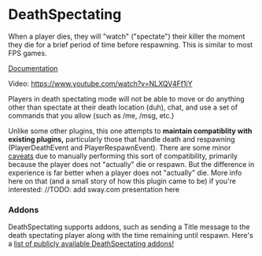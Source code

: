 # DeathSpectating
When a player dies, they will "watch" ("spectate") their killer the moment they die for a brief period of time before respawning. This is similar to most FPS games.

[Documentation](https://github.com/MLG-Fortress/DeathSpectating/wiki)

Video: https://www.youtube.com/watch?v=NLXQV4Ff1jY

Players in death spectating mode will not be able to move or do anything other than spectate at their death location (duh), chat, and use a set of commands that you allow (such as /me, /msg, etc.)

Unlike some other plugins, this one attempts to **maintain compatiblity with existing plugins,** particularly those that handle death and respawning (PlayerDeathEvent and PlayerRespawnEvent). There are some minor [caveats](https://github.com/MLG-Fortress/DeathSpectating/wiki/Caveats) due to manually performing this sort of compatibility, primarily because the player does not "actually" die or respawn. But the difference in experience is far better when a player does not "actually" die. More info here on that (and a small story of how this plugin came to be) if you're interested: //TODO: add sway.com presentation here

### Addons
DeathSpectating supports addons, such as sending a Title message to the death spectating player along with the time remaining until respawn. Here's a [list of publicly available DeathSpectating addons!](https://github.com/MLG-Fortress/DeathSpectating/wiki/Addons)
